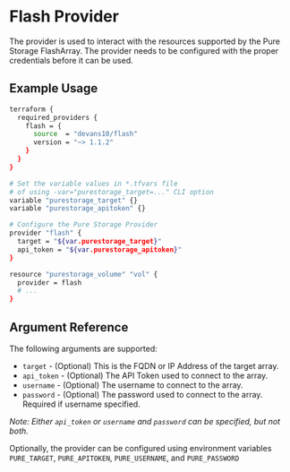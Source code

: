 # Flash Provider

The provider is used to interact with the resources supported by the Pure Storage FlashArray.  The provider needs to be configured with the proper credentials before it can be used.

## Example Usage

```sh
terraform {
  required_providers {
    flash = {
      source  = "devans10/flash"
      version = "~> 1.1.2"
    }
  }
}

# Set the variable values in *.tfvars file
# of using -var="purestorage_target=..." CLI option
variable "purestorage_target" {}
variable "purestorage_apitoken" {}

# Configure the Pure Storage Provider
provider "flash" {
  target = "${var.purestorage_target}"
  api_token = "${var.purestorage_apitoken}"
}

resource "purestorage_volume" "vol" {
  provider = flash
  # ...
}
```

## Argument Reference

The following arguments are supported:

+ `target` - (Optional) This is the FQDN or IP Address of the target array.
+ `api_token` - (Optional) The API Token used to connect to the array.
+ `username` - (Optional) The username to connect to the array.
+ `password` - (Optional) The password used to connect to the array. Required if username specified.

*Note: Either `api_token` or `username` and `password` can be specified, but not both.*

Optionally, the provider can be configured using environment variables `PURE_TARGET`, `PURE_APITOKEN`, `PURE_USERNAME`, and `PURE_PASSWORD`
